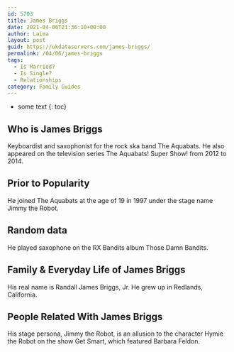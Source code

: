 ```yaml
---
id: 5703
title: James Briggs
date: 2021-04-06T21:36:10+00:00
author: Laima
layout: post
guid: https://ukdataservers.com/james-briggs/
permalink: /04/06/james-briggs
tags:
  - Is Married?
  - Is Single?
  - Relationships
category: Family Guides
---
```


* some text
{: toc}


## Who is James Briggs
                  
                  
                  
Keyboardist and saxophonist for the rock ska band The Aquabats. He also appeared on the television series The Aquabats! Super Show! from 2012 to 2014.
                  
              
            
              
            
                
                
                
## Prior to Popularity
                  
                  
                  
He joined The Aquabats at the age of 19 in 1997 under the stage name Jimmy the Robot.
                  
              
            
              
            
                
                
                
## Random data
                  
                  
                  
He played saxophone on the RX Bandits album Those Damn Bandits.
                  
              
            
              
            
                
                
                
## Family & Everyday Life of James Briggs
                  
                  
                  
His real name is Randall James Briggs, Jr. He grew up in Redlands, California.
                  
              
            
              
            
                
                
                
## People Related With James Briggs
                  
                  
                  
His stage persona, Jimmy the Robot, is an allusion to the character Hymie the Robot on the show Get Smart, which featured Barbara Feldon.
                  
              
            
              
            
                
              
            
              
              
            
            
              
            
          
          
          